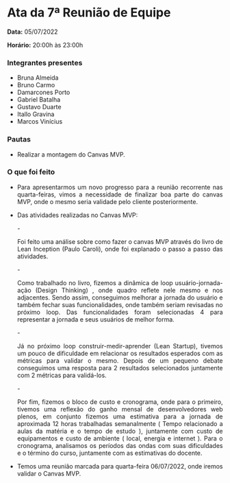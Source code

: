 # Ata da 7ª Reunião de Equipe

<p align="justify"><b>Data:</b> 05/07/2022</p>
<p align="justify"><b>Horário:</b> 20:00h às 23:00h</p>

### Integrantes presentes
- Bruna Almeida
- Bruno Carmo
- Damarcones Porto
- Gabriel Batalha
- Gustavo Duarte
- Itallo Gravina
- Marcos Vinícius



### Pautas
- <p align="justify">Realizar a montagem do Canvas MVP.</p>
 
 
### O que foi feito
- <p align="justify"> Para apresentarmos um novo progresso para a reunião recorrente nas quarta-feiras, vimos a necessidade de finalizar boa parte do canvas MVP, onde o mesmo seria validade pelo cliente posteriormente.</p>
- <p align="justify">Das atividades realizadas no Canvas MVP:</p>
    - <p align="justify">Foi feito uma análise sobre como fazer o canvas  MVP através do livro de Lean Inception (Paulo Caroli), onde foi explanado o passo a passo das atividades.</p>
    - <p align="justify">Como trabalhado no livro, fizemos a dinâmica de loop usuário-jornada-ação (Design Thinking) , onde quadro reflete nele mesmo e nos adjacentes. Sendo assim, conseguimos melhorar a jornada do usuário e também fechar suas funcionalidades, onde também seriam revisadas no próximo loop. Das funcionalidades foram selecionadas 4 para representar a jornada e seus usuários de melhor forma.</p>
    - <p align="justify">Já no próximo loop construir-medir-aprender (Lean Startup), tivemos um pouco de dificuldade em relacionar os resultados esperados com as métricas para validar o mesmo. Depois de um pequeno debate conseguimos uma resposta para 2 resultados selecionados juntamente com 2 métricas para validá-los.</p>
    - <p align="justify">Por fim, fizemos o bloco de custo e cronograma, onde para o primeiro, tivemos uma reflexão do ganho mensal de desenvolvedores web plenos, em conjunto fizemos uma estimativa para a jornada de aproximada 12 horas trabalhadas semanalmente ( Tempo relacionado a aulas da matéria e o tempo de estudo ), juntamente com custo de equipamentos e custo de ambiente ( local, energia e internet ). Para o cronograma, analisamos os períodos das ondas com suas dificuldades e o término do curso, juntamente com as estimativas do docente.</p>
 
- <p align="justify"> Temos uma reunião marcada para quarta-feira 06/07/2022, onde iremos validar o Canvas MVP.</p>


